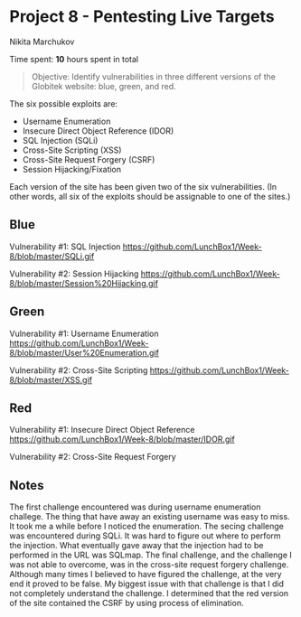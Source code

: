 # Project 8 - Pentesting Live Targets

Nikita Marchukov

Time spent: **10** hours spent in total

> Objective: Identify vulnerabilities in three different versions of the Globitek website: blue, green, and red.

The six possible exploits are:
* Username Enumeration
* Insecure Direct Object Reference (IDOR)
* SQL Injection (SQLi)
* Cross-Site Scripting (XSS)
* Cross-Site Request Forgery (CSRF)
* Session Hijacking/Fixation

Each version of the site has been given two of the six vulnerabilities. (In other words, all six of the exploits should be assignable to one of the sites.)

## Blue

Vulnerability #1: SQL Injection https://github.com/LunchBox1/Week-8/blob/master/SQLi.gif

Vulnerability #2: Session Hijacking https://github.com/LunchBox1/Week-8/blob/master/Session%20Hijacking.gif


## Green

Vulnerability #1: Username Enumeration https://github.com/LunchBox1/Week-8/blob/master/User%20Enumeration.gif

Vulnerability #2: Cross-Site Scripting https://github.com/LunchBox1/Week-8/blob/master/XSS.gif


## Red

Vulnerability #1: Insecure Direct Object Reference https://github.com/LunchBox1/Week-8/blob/master/IDOR.gif

Vulnerability #2: Cross-Site Request Forgery


## Notes

The first challenge encountered was during username enumeration challege. The thing that have away an existing username was easy to miss. It took me a while before I noticed the enumeration. 
The secing challenge was encountered during SQLi. It was hard to figure out where to perform the injection. What eventually gave away that the injection had to be performed in the URL was SQLmap. 
The final challenge, and the challenge I was not able to overcome, was in the cross-site request forgery challenge. Although many times I believed to have figured the challenge, at the very end it proved to be false. My biggest issue with that challenge is that I did not completely understand the challenge. I determined that the red version of the site contained the CSRF by using process of elimination.
